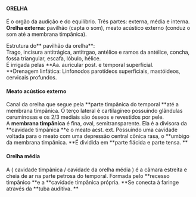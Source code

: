 #### ORELHA

É o orgão da audição e do equilíbrio. Três partes: externa, média e interna.  
**Orelha externa**: pavilhão \(capta o som\), meato acústico externo \(conduz o som até a membrana timpânica\).

Estrutura do** pavilhão da orelha**:  
Trago, incisura antitrágica, antitrgao, antélice e ramos da antélice, concha, fossa triangular, escafa, lóbulo, hélice.  
É irrigada pelas **Aa. auricular post. e temporal superficial.              
**Drenagem linfática: Linfonodos parotídeos superficiais, mastóideos, cervicais profundos.

#### Meato acústico externo

Canal da orelha que segue pela **parte timpânica do temporal **até a membrana timpânica. O terço lateral é cartilagíneo possuindo glândulas ceruminosas e os 2/3 mediais são ósseos e revestidos por pele.  
A **membrana timpânica** é fina, oval, semitransparente. Ela é a divisora da **cavidade timpânica **e o meato acst. ext. Possuindo uma cavidade voltada para o meato com uma depressão central cônica rasa, o **umbigo da membrana timpânica. **É dividida em **parte flácida e parte tensa. **

#### Orelha média

A \( cavidade timpânica / cavidade da orelha média \) é a câmara estreita e cheia de ar na parte petrosa do temporal. Formada pelo **recesso timpânico **e a **cavidade timpânica própria. **Se conecta à faringe através da **tuba auditiva. **



